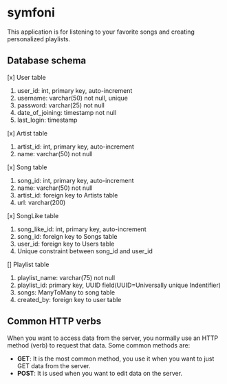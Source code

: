 # symfoni

This application is for listening to your favorite songs and creating personalized
playlists.

## Database schema

[x] User table

  1. user_id: int, primary key, auto-increment
  2. username: varchar(50) not null, unique
  3. password: varchar(25) not null
  4. date_of_joining: timestamp not null
  5. last_login: timestamp

[x] Artist table

  1. artist_id: int, primary key, auto-increment
  2. name: varchar(50) not null

[x] Song table

  1. song_id: int, primary key, auto-increment
  2. name: varchar(50) not null
  3. artist_id: foreign key to Artists table
  4. url: varchar(200)

[x] SongLike table

  1. song_like_id: int, primary key, auto-increment
  2. song_id: foreign key to Songs table
  3. user_id: foreign key to Users table
  4. Unique constraint between song_id and user_id

[] Playlist table

  1. playlist_name: varchar(75) not null
  2. playlist_id: primary key, UUID field(UUID=Universally unique Indentifier)
  3. songs: ManyToMany to song table
  4. created_by: foreign key to user table

## Common HTTP verbs

When you want to access data from the server, you normally use an HTTP method (verb) to
request that data. Some common methods are:

- **GET**: It is the most common method, you use it when you want to just GET data from the
  server.
- **POST**: It is used when you want to edit data on the server.
